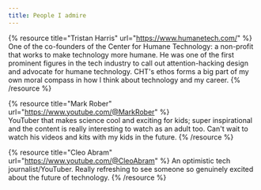 ```yaml
---
title: People I admire
---
```


{% resource title="Tristan Harris" url="https://www.humanetech.com/" %}
One of the co-founders of the Center for Humane Technology: a non-profit that works to make technology more humane. He was one of the first prominent figures in the tech industry to call out attention-hacking design and advocate for humane technology. CHT's ethos forms a big part of my own moral compass in how I think about technology and my career.
{% /resource %}

{% resource title="Mark Rober" url="https://www.youtube.com/@MarkRober" %}  
YouTuber that makes science cool and exciting for kids; super inspirational and the content is really interesting to watch as an adult too. Can't wait to watch his videos and kits with my kids in the future.
{% /resource %}

{% resource title="Cleo Abram" url="https://www.youtube.com/@CleoAbram" %}
An optimistic tech journalist/YouTuber. Really refreshing to see someone so genuinely excited about the future of technology.
{% /resource %}
